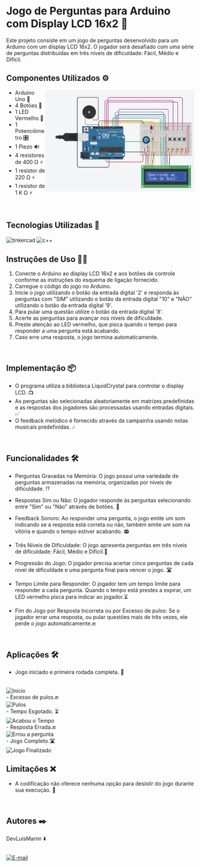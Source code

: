 # Jogo de Perguntas para Arduino com Display LCD 16x2  💾
Este projeto consiste em um jogo de perguntas desenvolvido para um Arduino com um display LCD 16x2. O jogador será desafiado com uma série de perguntas distribuídas em três níveis de dificuldade: Fácil, Médio e Difícil.



## Componentes Utilizados ⚙️

  <img src="https://github.com/LuiisMarim/Quiz-Arduino/blob/main/img/circuitoTk.jpeg" alt="ckt" align="right" width="400" />


- Arduíno Uno 💾
- 4 Botões 🔘
- 1 LED Vermelho 🚨 
- 1 Potenciômetro 🎛️
- 1 Piezo 🔊
- 4 resistores de 400 Ω ⚡
- 1 resistor de 220 Ω ⚡
- 1 resistor de 1 K Ω ⚡

<br/>



## Tecnologias Utilizadas 🎯
<img align="center" alt="tinkercad" src=	"https://img.shields.io/badge/Tinkercad-1477D1.svg?style=for-the-badge&logo=Tinkercad&logoColor=white"/> 
 <img align="center" alt="c++" src=	"https://img.shields.io/badge/C++-00599C.svg?style=for-the-badge&logo=C++&logoColor=white"/>

<br/>

## Instruções de Uso ✍🏻

1. Conecte o Arduino ao display LCD 16x2 e aos botões de controle conforme as instruções do esquema de ligação fornecido.
2. Carregue o código do jogo no Arduino.
3. Inicie o jogo utilizando o botão da entrada digital '2' e responda às perguntas com "SIM" utilizando o botão da entrada digital "10" e "NÃO" utilizando o botão da entrada digital  '9'.
4. Para pular uma questão utilize o botão da entrada digital '8'.
5. Acerte as perguntas para avançar nos níveis de dificuldade.
6. Preste atenção ao LED vermelho, que pisca quando o tempo para responder a uma pergunta está acabando.
7. Caso erre uma resposta, o jogo termina automaticamente.

<br/>

## Implementação 📦

- O programa utiliza a biblioteca LiquidCrystal para controlar o display LCD. 📺
- As perguntas são selecionadas aleatoriamente em matrizes predefinidas e as respostas dos jogadores são processadas usando entradas digitais. ✅
- O feedback melódico é fornecido através da campainha usando notas musicais predefinidas. 🎶

<br/>

## Funcionalidades 🛠️

- Perguntas Gravadas na Memória: O jogo possui uma variedade de perguntas armazenadas na memória, organizadas por níveis de dificuldade. ⁉️

- Respostas Sim ou Não: O jogador responde às perguntas selecionando entre "Sim" ou "Não" através de botões. 🫡

- Feedback Sonoro: Ao responder uma pergunta, o jogo emite um som indicando se a resposta está correta ou não, também emite um som na vitória e quando o tempo estiver acabando. 📻

- Três Níveis de Dificuldade: O jogo apresenta perguntas em três níveis de dificuldade: Fácil, Médio e Difícil.💯

- Progressão do Jogo: O jogador precisa acertar cinco perguntas de cada nível de dificuldade e uma pergunta final para vencer o jogo. 🛣️

- Tempo Limite para Responder: O jogador tem um tempo limite para responder a cada pergunta. Quando o tempo está prestes a expirar, um LED vermelho pisca para indicar ao jogador.⏳

- Fim do Jogo por Resposta Incorreta ou por Excesso de pulos: Se o jogador errar uma resposta, ou pular questões mais de três vezes, ele perde o jogo automaticamente.🔚

<br/>

## Aplicações 🛠️
- Jogo iniciado e primeira rodada completa. 💯
<br/>
  <img align = "center" alt="Inicio" src = "https://github.com/LuiisMarim/Quiz-Arduino/blob/main/img/video_perguntas_facil.webm"/>
<br/>
- Excesso de pulos.🔚
<br/>
  <img align = "center" alt="Pulos" src = "https://github.com/LuiisMarim/Quiz-Arduino/blob/main/img/video_pular_pergunta.webm"/>
<br/>
- Tempo Esgotado. ⏳
<br/>
  <img align = "center" alt="Acabou o Tempo" src = "https://github.com/LuiisMarim/Quiz-Arduino/blob/main/img/video_tempo_esgotado.webm"/>
<br/>
- Resposta Errada.🔚
<br/>
  <img align = "center" alt="Errou a pergunta" src = "https://github.com/LuiisMarim/Quiz-Arduino/blob/main/img/video_pergunta_errada.webm"/>
<br/>
- Jogo Completo.🛣️
<br/>
  <img align = "center" alt="Jogo Finalizado" src = "https://github.com/LuiisMarim/Quiz-Arduino/blob/main/img/video_jogo_completo.webm"/>
<br/>
  


  




## Limitações  ❌

- A codificação não oferece nenhuma opção para desistir do jogo durante sua execução. 😬

<br/>

## Autores ✒️  
DevLuisMarim ⬇️ <div style="display: inline-block">
  
[![E-mail](https://img.shields.io/badge/GitHub-181717.svg?style=for-the-badge&logo=GitHub&logoColor=white)](https://github.com/LuiisMarim)

</div>
